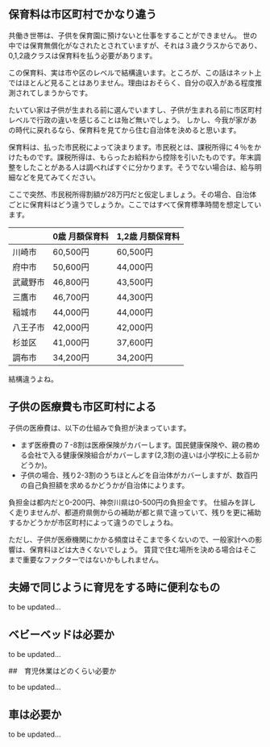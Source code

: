 ## 保育料は市区町村でかなり違う

共働き世帯は、子供を保育園に預けないと仕事をすることができません。
世の中では保育無償化がなされたとされていますが、それは３歳クラスからであり、0,1,2歳クラスは保育料を払う必要があります。

この保育料、実は市や区のレベルで結構違います。ところが、この話はネット上ではほとんど見ることはありません。理由はおそらく、自分の収入がある程度推測されてしまうからです。

たいてい家は子供が生まれる前に選んでいますし、子供が生まれる前に市区町村レベルで行政の違いを感じることは殆ど無いでしょう。
しかし、今我が家があの時代に戻れるなら、保育料を見てから住む自治体を決めると思います。

保育料は、払った市民税によって決まります。市民税とは、課税所得に４％をかけたものです。課税所得は、もらったお給料から控除を引いたものです。年末調整をしたことがある人は調べればすぐに分かります。そうでない場合は、給与明細などを見てみてください。

ここで突然、市民税所得割額が28万円だと仮定しましょう。その場合、自治体ごとに保育料はどう違うでしょうか。ここではすべて保育標準時間を想定しています。


|      |  0歳 月額保育料  | 1,2歳 月額保育料  |
| ---- | -------------- | --------------- | 
|川崎市 |  60,500円      | 60,500円         | 
|府中市 |  50,600円      | 44,000円         | 
|武蔵野市 |  46,800円      | 43,500円         | 
|三鷹市 |  46,700円      | 44,300円         | 
|稲城市 |  44,000円      | 44,000円         | 
|八王子市 |  42,000円      | 42,000円         | 
|杉並区 |  41,000円      | 37,600円         | 
|調布市 |  34,200円      | 34,200円         | 

結構違うよね。

## 子供の医療費も市区町村による

子供の医療費は、以下の仕組みで負担が決まっています。

 - まず医療費の７-8割は医療保険がカバーします。国民健康保険や、親の務める会社で入る健康保険組合がカバーします(2,3割の違いは小学校に上る前かどうか)。
 - 子供の場合、残り2-3割のうちほとんどを自治体がカバーしますが、数百円の自己負担額を求めるかどうかが自治体によります。

負担金は都内だと0-200円、神奈川県は0-500円の負担金です。
仕組みを詳しく走りませんが、都道府県側からの補助が都と県で違っていて、残りを更に補助するかどうかが市区町村によって違うのでしょうね。

ただし、子供が医療機関にかかる頻度はそこまで多くないので、一般家計への影響は、保育料ほどは大きくないでしょう。
賃貸で住む場所を決める場合はそこまで重要なファクターではないかもしれません。


## 夫婦で同じように育児をする時に便利なもの

to be updated...


## ベビーベッドは必要か

to be updated...

##　育児休業はどのくらい必要か

to be updated...

## 車は必要か

to be updated...